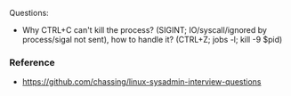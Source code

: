 Questions:
* Why CTRL+C can't kill the process? (SIGINT; IO/syscall/ignored by process/sigal not sent), how to handle it? (CTRL+Z; jobs -l; kill -9 $pid)

### Reference
* https://github.com/chassing/linux-sysadmin-interview-questions
